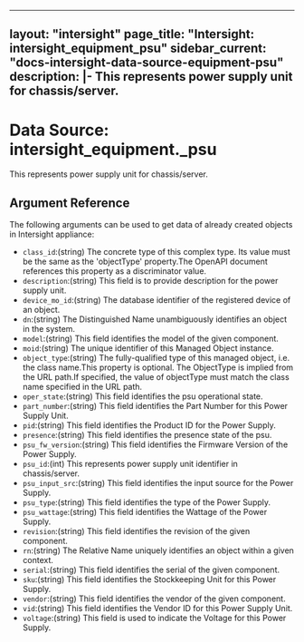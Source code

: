 
---
layout: "intersight"
page_title: "Intersight: intersight_equipment_psu"
sidebar_current: "docs-intersight-data-source-equipment-psu"
description: |-
This represents power supply unit for chassis/server.
---

# Data Source: intersight_equipment._psu
This represents power supply unit for chassis/server.
## Argument Reference
The following arguments can be used to get data of already created objects in Intersight appliance:
* `class_id`:(string) The concrete type of this complex type. Its value must be the same as the 'objectType' property.The OpenAPI document references this property as a discriminator value. 
* `description`:(string) This field is to provide description for the power supply unit. 
* `device_mo_id`:(string) The database identifier of the registered device of an object. 
* `dn`:(string) The Distinguished Name unambiguously identifies an object in the system. 
* `model`:(string) This field identifies the model of the given component. 
* `moid`:(string) The unique identifier of this Managed Object instance. 
* `object_type`:(string) The fully-qualified type of this managed object, i.e. the class name.This property is optional. The ObjectType is implied from the URL path.If specified, the value of objectType must match the class name specified in the URL path. 
* `oper_state`:(string) This field identifies the psu operational state. 
* `part_number`:(string) This field identifies the Part Number for this Power Supply Unit. 
* `pid`:(string) This field identifies the Product ID for the Power Supply. 
* `presence`:(string) This field identifies the presence state of the psu. 
* `psu_fw_version`:(string) This field identifies the Firmware Version of the Power Supply. 
* `psu_id`:(int) This represents power supply unit identifier in chassis/server. 
* `psu_input_src`:(string) This field identifies the input source for the Power Supply. 
* `psu_type`:(string) This field identifies the type of the Power Supply. 
* `psu_wattage`:(string) This field identifies the Wattage of the Power Supply. 
* `revision`:(string) This field identifies the revision of the given component. 
* `rn`:(string) The Relative Name uniquely identifies an object within a given context. 
* `serial`:(string) This field identifies the serial of the given component. 
* `sku`:(string) This field identifies the Stockkeeping Unit for this Power Supply. 
* `vendor`:(string) This field identifies the vendor of the given component. 
* `vid`:(string) This field identifies the Vendor ID for this Power Supply Unit. 
* `voltage`:(string) This field is used to indicate the Voltage for this Power Supply. 
